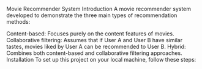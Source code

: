 Movie Recommender System
Introduction
A movie recommender system developed to demonstrate the three main types of recommendation methods:

Content-based: Focuses purely on the content features of movies.
Collaborative filtering: Assumes that if User A and User B have similar tastes, movies liked by User A can be recommended to User B.
Hybrid: Combines both content-based and collaborative filtering approaches.
Installation
To set up this project on your local machine, follow these steps:
